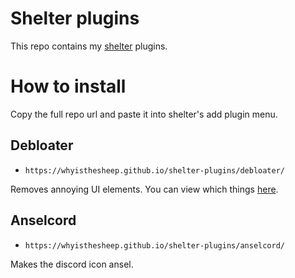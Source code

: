 # Shelter plugins

This repo contains my [shelter](https://github.com/uwu/shelter/) plugins.

# How to install
Copy the full repo url and paste it into shelter's add plugin menu.


## Debloater
- `https://whyisthesheep.github.io/shelter-plugins/debloater/`

Removes annoying UI elements. You can view which things [here](https://raw.githubusercontent.com/whyisthesheep/shelter-plugins/main/plugins/debloater/index.jsx).

## Anselcord
- `https://whyisthesheep.github.io/shelter-plugins/anselcord/`

Makes the discord icon ansel.
